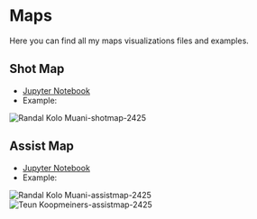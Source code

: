 # Maps
Here you can find all my maps visualizations files and examples.

## Shot Map
- [Jupyter Notebook](https://gibranium.github.io/maps/SHOT-MAP.html)
- Example:

![Randal Kolo Muani-shotmap-2425](https://github.com/user-attachments/assets/c1d48b62-740a-4a62-ab95-a60dd9fde6b5)

## Assist Map
- [Jupyter Notebook](https://gibranium.github.io/maps/ASSIST-MAP.html)
- Example:

![Randal Kolo Muani-assistmap-2425](https://github.com/user-attachments/assets/897e5277-95f7-4438-a449-a715ed2328a5)
![Teun Koopmeiners-assistmap-2425](https://github.com/user-attachments/assets/9957c329-478f-46d4-bced-fabb13539166)
